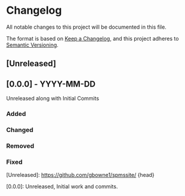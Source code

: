 # Changelog

All notable changes to this project will be documented in this file.

The format is based on [Keep a Changelog](https://keepachangelog.com/en/1.0.0/),
and this project adheres to [Semantic Versioning](https://semver.org/spec/v2.0.0.html).

## [Unreleased]

## [0.0.0] - YYYY-MM-DD

Unreleased along with Initial Commits

### Added

### Changed

### Removed

### Fixed

[Unreleased]: <https://github.com/gbowne1/spmssite/> {head}

[0.0.0]: Unreleased, Initial work and commits.
